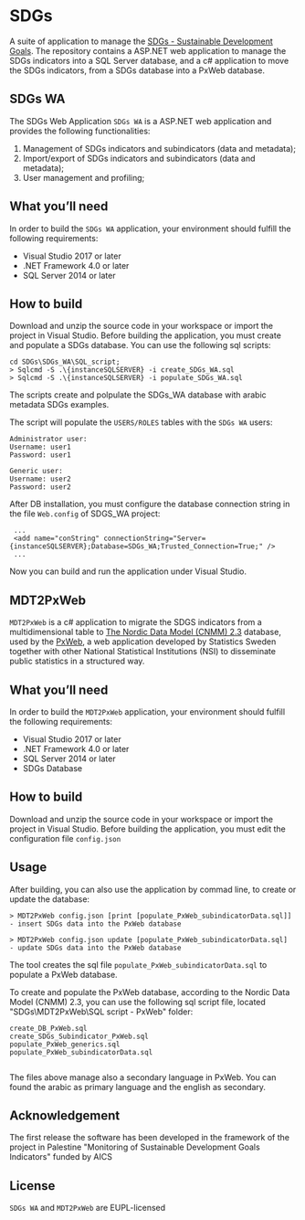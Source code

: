 # SDGs
A suite of application to manage the [SDGs - Sustainable Development Goals](http://sustainabledevelopment.un.org).
The repository contains a ASP.NET web application to manage the SDGs indicators into a SQL Server database, and a c# application to move the SDGs indicators, from a SDGs database into a PxWeb database. 

## SDGs WA 

The SDGs Web Application `SDGs WA` is a ASP.NET web application and provides the following functionalities:


1.	Management of SDGs indicators and subindicators (data and metadata);
2.	Import/export of SDGs indicators and subindicators (data and metadata);
3.	User management and profiling;

## What you’ll need
In order to build the `SDGs WA` application, your environment should fulfill the following requirements:

* Visual Studio 2017 or later
* .NET Framework 4.0 or later
* SQL Server 2014 or later

## How to build
Download and unzip the source code in your workspace or import the project in Visual Studio.
Before building the application, you must create and populate a SDGs database. You can use the following sql scripts:
```
cd SDGs\SDGs_WA\SQL_script;
> Sqlcmd -S .\{instanceSQLSERVER} -i create_SDGs_WA.sql
> Sqlcmd -S .\{instanceSQLSERVER} -i populate_SDGs_WA.sql
```
The scripts create and polpulate the SDGs_WA database with arabic metadata SDGs examples.

The script will populate the `USERS/ROLES` tables with the `SDGs WA` users:
```
Administrator user:
Username: user1
Password: user1

Generic user:
Username: user2
Password: user2
``` 

After DB installation, you must configure the database connection string in the file `Web.config` of SDGS_WA project: 
```
 ...
 <add name="conString" connectionString="Server={instanceSQLSERVER};Database=SDGs_WA;Trusted_Connection=True;" />
 ...
```

Now you can build and run the application under Visual Studio.


## MDT2PxWeb

`MDT2PxWeb` is a c# application to migrate the SDGS indicators from a multidimensional table to [The Nordic Data Model (CNMM) 2.3](https://www.scb.se/en/services/statistical-programs-for-px-files/px-web/px-web-med-sql-databas/) database, 
used by the [PxWeb](https://www.scb.se/en/services/statistical-programs-for-px-files/px-web/), a web application developed by Statistics Sweden together with other National Statistical Institutions (NSI) to disseminate public statistics in a structured way.


## What you’ll need
In order to build the `MDT2PxWeb` application, your environment should fulfill the following requirements:

* Visual Studio 2017 or later
* .NET Framework 4.0 or later
* SQL Server 2014 or later
* SDGs Database
 
## How to build
Download and unzip the source code in your workspace or import the project in Visual Studio.
Before building the application, you must edit the configuration file `config.json`

## Usage
After building, you can also use the application by commad line, to create or update the database:
```
> MDT2PxWeb config.json [print [populate_PxWeb_subindicatorData.sql]] - insert SDGs data into the PxWeb database
 
> MDT2PxWeb config.json update [populate_PxWeb_subindicatorData.sql]  - update SDGs data into the PxWeb database
```
The tool creates the sql file `populate_PxWeb_subindicatorData.sql` to populate a PxWeb database.

To create and populate the PxWeb database, according to the Nordic Data Model (CNMM) 2.3, you can use the following sql script file, located "SDGs\MDT2PxWeb\SQL script - PxWeb" folder:  

```
create_DB_PxWeb.sql
create_SDGs_Subindicator_PxWeb.sql
populate_PxWeb_generics.sql
populate_PxWeb_subindicatorData.sql
 
``` 
The files above manage also a secondary language in PxWeb. You can found the arabic as primary language and the english as secondary.  


## Acknowledgement

The first release the software has been developed in the framework of the project in Palestine "Monitoring of Sustainable Development Goals Indicators" funded by AICS

## License
`SDGs WA` and `MDT2PxWeb` are EUPL-licensed
